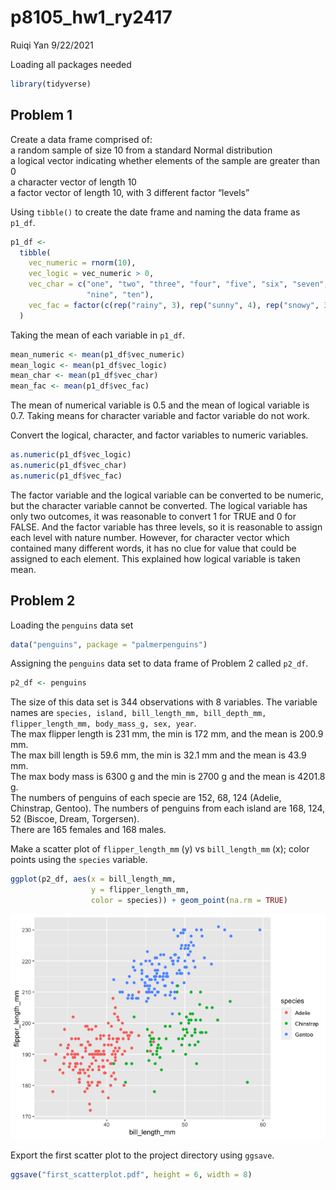 p8105\_hw1\_ry2417
================
Ruiqi Yan
9/22/2021

Loading all packages needed  

``` r
library(tidyverse)
```

## Problem 1

Create a data frame comprised of:  
a random sample of size 10 from a standard Normal distribution  
a logical vector indicating whether elements of the sample are greater
than 0  
a character vector of length 10  
a factor vector of length 10, with 3 different factor “levels”  

Using `tibble()` to create the date frame and naming the data frame as
`p1_df`.  

``` r
p1_df <- 
  tibble(
    vec_numeric = rnorm(10),
    vec_logic = vec_numeric > 0,
    vec_char = c("one", "two", "three", "four", "five", "six", "seven", "eight",
                 "nine", "ten"),
    vec_fac = factor(c(rep("rainy", 3), rep("sunny", 4), rep("snowy", 3)))
  )
```

Taking the mean of each variable in `p1_df`.  

``` r
mean_numeric <- mean(p1_df$vec_numeric)
mean_logic <- mean(p1_df$vec_logic)
mean_char <- mean(p1_df$vec_char)
mean_fac <- mean(p1_df$vec_fac)
```

The mean of numerical variable is 0.5 and the mean of logical variable
is 0.7. Taking means for character variable and factor variable do not
work.  

Convert the logical, character, and factor variables to numeric
variables.  

``` r
as.numeric(p1_df$vec_logic)
as.numeric(p1_df$vec_char)
as.numeric(p1_df$vec_fac)
```

The factor variable and the logical variable can be converted to be
numeric, but the character variable cannot be converted. The logical
variable has only two outcomes, it was reasonable to convert 1 for TRUE
and 0 for FALSE. And the factor variable has three levels, so it is
reasonable to assign each level with nature number. However, for
character vector which contained many different words, it has no clue
for value that could be assigned to each element. This explained how
logical variable is taken mean.  

## Problem 2

Loading the `penguins` data set  

``` r
data("penguins", package = "palmerpenguins")
```

Assigning the `penguins` data set to data frame of Problem 2 called
`p2_df`.  

``` r
p2_df <- penguins
```

The size of this data set is 344 observations with 8 variables. The
variable names are
`species, island, bill_length_mm, bill_depth_mm, flipper_length_mm, body_mass_g, sex, year`.  
The max flipper length is 231 mm, the min is 172 mm, and the mean is
200.9 mm.  
The max bill length is 59.6 mm, the min is 32.1 mm and the mean is 43.9
mm.  
The max body mass is 6300 g and the min is 2700 g and the mean is 4201.8
g.  
The numbers of penguins of each specie are 152, 68, 124 (Adelie,
Chinstrap, Gentoo). The numbers of penguins from each island are 168,
124, 52 (Biscoe, Dream, Torgersen).  
There are 165 females and 168 males.  

Make a scatter plot of `flipper_length_mm` (y) vs `bill_length_mm` (x);
color points using the `species` variable.  

``` r
ggplot(p2_df, aes(x = bill_length_mm, 
                  y = flipper_length_mm, 
                  color = species)) + geom_point(na.rm = TRUE)
```

![](p8105_hw1_ry2417_files/figure-gfm/unnamed-chunk-7-1.png)<!-- -->

Export the first scatter plot to the project directory using `ggsave`.  

``` r
ggsave("first_scatterplot.pdf", height = 6, width = 8)
```
